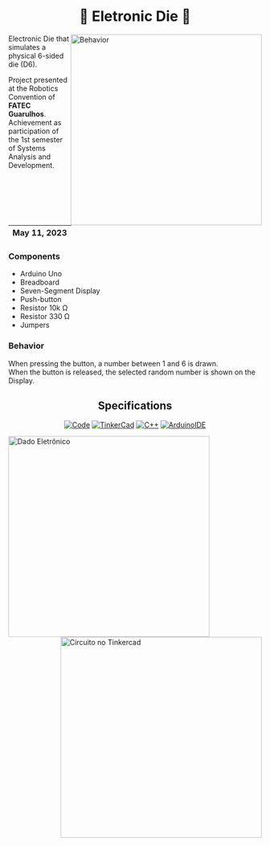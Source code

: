 <div align="center">

# :game_die: Eletronic Die :game_die:

</div>

<img align="right" src="/Funcionamento.gif" alt="Behavior" min-width="380px" max-width="380px" width="380px">

Electronic Die that simulates a physical 6-sided die (D6).

Project presented at the Robotics Convention of **FATEC Guarulhos**.  
Achievement as participation of the 1st semester of Systems Analysis and Development.  

| May 11, 2023 |
| --- |
  
### Components
- Arduino Uno
- Breadboard
- Seven-Segment Display 
- Push-button
- Resistor 10k Ω
- Resistor 330 Ω 
- Jumpers
  
  
### Behavior
When pressing the button, a number between 1 and 6 is drawn.  
When the button is released, the selected random number is shown on the Display.
<div align="center">

## Specifications
  
[![Code](https://img.shields.io/badge/Code-black?style=for-the-badge)](https://github.com/gabriellabueno/Dado-Eletronico/blob/main/codigo.c%2B%2B)
[![TinkerCad](https://img.shields.io/badge/Tinkercad%20Circuit-red?style=for-the-badge)](https://www.tinkercad.com/things/6grCl2sPp0o)
[![C++](https://img.shields.io/badge/%20C%2B%2B%20Language-00599C?style=for-the-badge&logo=logoColor=white)](https://cplusplus.com)
[![ArduinoIDE](https://img.shields.io/badge/Arduino_IDE-00979D?style=for-the-badge&logo=arduino&logoColor=white)](https://www.arduino.cc/en/software)
</div>

<img src="/Dado-Eletronico.jpg" width="400px" align="left" alt="Dado Eletrônico">
<img src="/Circuito-Tinkercad.png" width="400px" align="right" alt="Circuito no Tinkercad">


